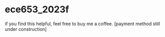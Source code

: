 # ece653_2023f
if you find this helpful, feel free to buy me a coffee. [payment method still under construction]
